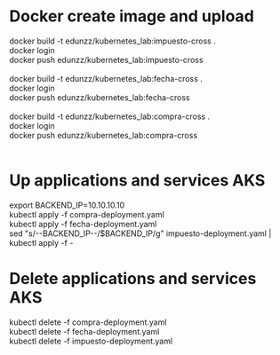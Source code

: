 # Docker create image and upload
docker build -t edunzz/kubernetes_lab:impuesto-cross .
<br>
docker login
<br>
docker push edunzz/kubernetes_lab:impuesto-cross
<br>
<br>
docker build -t edunzz/kubernetes_lab:fecha-cross .
<br>
docker login
<br>
docker push edunzz/kubernetes_lab:fecha-cross
<br>
<br>
docker build -t edunzz/kubernetes_lab:compra-cross .
<br>
docker login
<br>
docker push edunzz/kubernetes_lab:compra-cross
<br>
<br>

# Up applications and services AKS
export BACKEND_IP=10.10.10.10
<br>
kubectl apply -f compra-deployment.yaml
<br>
kubectl apply -f fecha-deployment.yaml
<br>
sed "s/--BACKEND_IP--/$BACKEND_IP/g" impuesto-deployment.yaml | kubectl apply -f -
<br>
# Delete applications and services AKS
kubectl delete -f compra-deployment.yaml
<br>
kubectl delete -f fecha-deployment.yaml
<br>
kubectl delete -f impuesto-deployment.yaml
